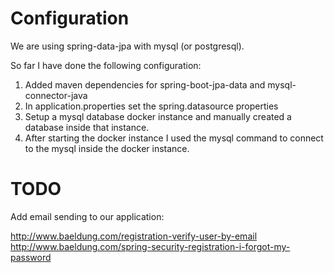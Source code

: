# Configuration

We are using spring-data-jpa with mysql (or postgresql).

So far I have done the following configuration:

 1. Added maven dependencies for spring-boot-jpa-data and mysql-connector-java
 2. In application.properties set the spring.datasource properties
 3. Setup a mysql database docker instance and manually created a database inside that
    instance.
 4. After starting the docker instance I used the mysql command to connect to
    the mysql inside the docker instance.

# TODO

Add email sending to our application:

http://www.baeldung.com/registration-verify-user-by-email
http://www.baeldung.com/spring-security-registration-i-forgot-my-password

